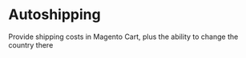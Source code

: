 Autoshipping
============

Provide shipping costs in Magento Cart, plus the ability to change the country there